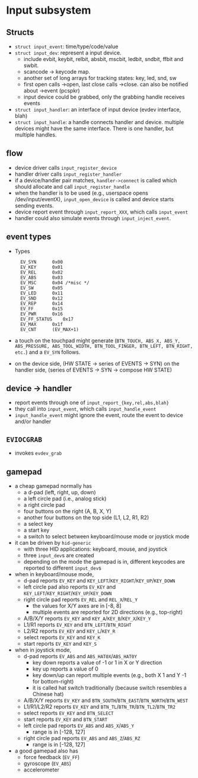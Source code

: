 Input subsystem
===============

## Structs

* `struct input_event`: time/type/code/value
* `struct input_dev`: represent a input device.
    - include evbit, keybit, relbit, absbit, mscbit, ledbit, sndbit, ffbit and swbit.
    - scancode -> keycode map.
    - another set of long arrays for tracking states: key, led, snd, sw
    - first open calls ->open, last close calls ->close.  can also be notified about ->event (pcspkr)
    - input device could be grabbed, only the grabbing handle receives events
* `struct input_handler`: an interface of input device (evdev interface, blah)
* `struct input_handle`: a handle connects handler and device.
                       multiple devices might have the same interface.  There is one handler, but multiple handles.

## flow

* device driver calls `input_register_device`
* handler driver calls `input_register_handler`
* if a device/handler pair matches, `handler->connect` is called which should
  allocate and call `input_register_handle`
* when the handler is to be used (e.g., userspace opens /dev/input/eventX),
  `input_open_device` is called and device starts sending events.
* device report event through `input_report_XXX`, which calls `input_event`
* handler could also simulate events through `input_inject_event`.

## event types

* Types

        EV_SYN		0x00
        EV_KEY		0x01
        EV_REL		0x02
        EV_ABS		0x03
        EV_MSC		0x04 /*misc */
        EV_SW		0x05
        EV_LED		0x11
        EV_SND		0x12
        EV_REP		0x14
        EV_FF		0x15
        EV_PWR		0x16
        EV_FF_STATUS	0x17
        EV_MAX		0x1f
        EV_CNT		(EV_MAX+1)
* a touch on the touchpad might generate (`BTN_TOUCH, ABS_X, ABS_Y,
      ABS_PRESSURE, ABS_TOOL_WIDTH, BTN_TOOL_FINGER, BTN_LEFT, BTN_RIGHT, etc.`)
      and a `EV_SYN` follows.
* on the device side, (HW STATE -> series of EVENTS -> SYN)
      on the handler side, (series of EVENTS -> SYN -> compose HW STATE)

## device -> handler

* report events through one of `input_report_{key,rel,abs,blah} `
* they call into `input_event`, which calls `input_handle_event`
* `input_handle_event` might ignore the event, route the event to device and/or handler

## `EVIOCGRAB`

* invokes `evdev_grab`

## gamepad

- a cheap gamepad normally has
  - a d-pad (left, right, up, down)
  - a left circle pad (i.e., analog stick)
  - a right circle pad
  - four buttons on the right (A, B, X, Y)
  - another four buttons on the top side (L1, L2, R1, R2)
  - a select key
  - a start key
  - a switch to select between keyboard/mouse mode or joystick mode
- it can be driven by `hid-generic`
  - with three HID applications: keyboard, mouse, and joystick
  - three `input_dev`s are created
  - depending on the mode the gamepad is in, different keycodes are reported
    to different `input_dev`s
- when in keyboard/mouse mode,
  - d-pad reports `EV_KEY` and `KEY_LEFT`/`KEY_RIGHT`/`KEY_UP`/`KEY_DOWN`
  - left circle pad also reports `EV_KEY` and
    `KEY_LEFT`/`KEY_RIGHT`/`KEY_UP`/`KEY_DOWN`
  - right circle pad reports `EV_REL` and `REL_X`/`REL_Y`
    - the values for X/Y axes are in [-8, 8]
    - multiple events are reported for 2D directions (e.g., top-right)
  - A/B/X/Y reports `EV_KEY` and `KEY_A`/`KEY_B`/`KEY_X`/`KEY_Y`
  - L1/R1 reports `EV_KEY` and `BTN_LEFT`/`BTN_RIGHT`
  - L2/R2 reports `EV_KEY` and `KEY_L`/`KEY_R`
  - select reports `EV_KEY` and `KEY_K`
  - start reports `EV_KEY` and `KEY_S`
- when in joystick mode,
  - d-pad reports `EV_ABS` and `ABS_HAT0X`/`ABS_HAT0Y`
    - key down reports a value of -1 or 1 in X or Y direction
    - key up reports a value of 0
    - key down/up can report multiple events (e.g., both X 1 and Y -1 for
      bottom-right)
    - it is called hat switch traditionally (because switch resembles a
      Chinese hat)
  - A/B/X/Y reports `EV_KEY` and `BTN_SOUTH`/`BTN_EAST`/`BTN_NORTH`/`BTN_WEST`
  - L1/R1/L2/R2 reports `EV_KEY` and `BTN_TL`/`BTN_TR`/`BTN_TL2`/`BTN_TR2`
  - select reports `EV_KEY` and `BTN_SELECT`
  - start reports `EV_KEY` and `BTN_START`
  - left circle pad reports `EV_ABS` and `ABS_X`/`ABS_Y`
    - range is in [-128, 127]
  - right circle pad reports `EV_ABS` and `ABS_Z`/`ABS_RZ`
    - range is in [-128, 127]
- a good gamepad also has
  - force feedback (`EV_FF`)
  - gyroscope (`EV_ABS`)
  - accelerometer
